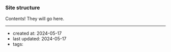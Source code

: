 ### Site structure

Contents! They will go here.

--- 
- created at: 2024-05-17
- last updated: 2024-05-17
- tags: 
